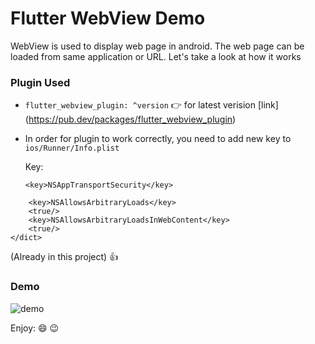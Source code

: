 # Flutter WebView Demo

WebView is used to display web page in android. The web page can be loaded from same application or URL. Let's take a look at how it works

### Plugin Used
- ```flutter_webview_plugin: ^version``` :point_right: for latest verision [link] (https://pub.dev/packages/flutter_webview_plugin)

- In order for plugin to work correctly, you need to add new key to ```ios/Runner/Info.plist```  

   Key:
   
  ```
  <key>NSAppTransportSecurity</key> 
```<dict>
    <key>NSAllowsArbitraryLoads</key>
    <true/>
    <key>NSAllowsArbitraryLoadsInWebContent</key>
    <true/>
</dict> 
```

(Already in this project) :+1:

  
### Demo

![demo](https://media.giphy.com/media/loeVg2MfKQDd10q8Go/giphy.gif)

Enjoy: :smile: :wink:
